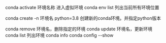 conda activate  环境名称    进入虚拟环境
conda env list  列出当前所有环境位置


conda create -n 环境名 python=3.8  创建新的conda环境。并指定python版本

conda remove 环境名，删除指定的环境 
conda update  环境名，更新环境
conda list    列出环境
conda info 
conda config --show


